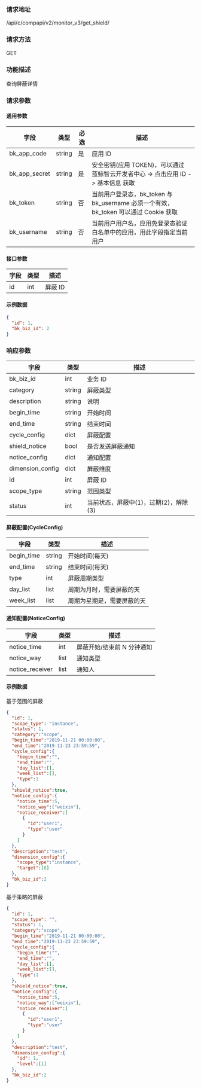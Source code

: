 
### 请求地址

/api/c/compapi/v2/monitor_v3/get_shield/



### 请求方法

GET


### 功能描述

查询屏蔽详情

### 请求参数


#### 通用参数

| 字段 | 类型 | 必选 |  描述 |
|-----------|------------|--------|------------|
| bk_app_code  |  string    | 是 | 应用 ID     |
| bk_app_secret|  string    | 是 | 安全密钥(应用 TOKEN)，可以通过 蓝鲸智云开发者中心 -&gt; 点击应用 ID -&gt; 基本信息 获取 |
| bk_token     |  string    | 否 | 当前用户登录态，bk_token 与 bk_username 必须一个有效，bk_token 可以通过 Cookie 获取 |
| bk_username  |  string    | 否 | 当前用户用户名，应用免登录态验证白名单中的应用，用此字段指定当前用户 |

#### 接口参数

| 字段 | 类型 | 描述   |
| ---- | ---- | ------ |
| id   | int  | 屏蔽 ID |

#### 示例数据

```json
{
  "id": 1,
  "bk_biz_id": 2
}
```

### 响应参数

| 字段             | 类型   | 描述                                  |
| ---------------- | ------ | ------------------------------------- |
| bk_biz_id        | int    | 业务 ID                                |
| category         | string | 屏蔽类型                              |
| description      | string | 说明                                  |
| begin_time       | string | 开始时间                              |
| end_time         | string | 结束时间                              |
| cycle_config     | dict   | 屏蔽配置                              |
| shield_notice    | bool   | 是否发送屏蔽通知                      |
| notice_config    | dict   | 通知配置                              |
| dimension_config | dict   | 屏蔽维度                              |
| id               | int    | 屏蔽 ID                                |
| scope_type       | string | 范围类型                              |
| status           | int    | 当前状态，屏蔽中(1)，过期(2)，解除(3) |

#### 屏蔽配置(CycleConfig)

| 字段       | 类型   | 描述                       |
| ---------- | ------ | -------------------------- |
| begin_time | string | 开始时间(每天)             |
| end_time   | string | 结束时间(每天)             |
| type       | int    | 屏蔽周期类型               |
| day_list   | list   | 周期为月时，需要屏蔽的天   |
| week_list  | list   | 周期为星期是，需要屏蔽的天 |

#### 通知配置(NoticeConfig)

| 字段            | 类型 | 描述                     |
| --------------- | ---- | ------------------------ |
| notice_time     | int  | 屏蔽开始/结束前 N 分钟通知 |
| notice_way      | list | 通知类型                 |
| notice_receiver | list | 通知人                   |

#### 示例数据

基于范围的屏蔽

```json
{
  "id": 1,
  "scope_type": "instance",
  "status": 1,
  "category":"scope",
  "begin_time":"2019-11-21 00:00:00",
  "end_time":"2019-11-23 23:59:59",
  "cycle_config":{
    "begin_time":"",
    "end_time":"",
    "day_list":[],
    "week_list":[],
    "type":1
  },
  "shield_notice":true,
  "notice_config":{
    "notice_time":5,
    "notice_way":["weixin"],
    "notice_receiver":[
      {
        "id":"user1",
        "type":"user"
      }
    ]
  },
  "description":"test",
  "dimension_config":{
    "scope_type":"instance",
    "target":[8]
  },
  "bk_biz_id":2
}
```

基于策略的屏蔽

```json
{
  "id": 1,
  "scope_type": "",
  "status": 1,
  "category":"scope",
  "begin_time":"2019-11-21 00:00:00",
  "end_time":"2019-11-23 23:59:59",
  "cycle_config":{
    "begin_time":"",
    "end_time":"",
    "day_list":[],
    "week_list":[],
    "type":1
  },
  "shield_notice":true,
  "notice_config":{
    "notice_time":5,
    "notice_way":["weixin"],
    "notice_receiver":[
      {
        "id":"user1",
        "type":"user"
      }
    ]
  },
  "description":"test",
  "dimension_config":{
    "id": 1,
    "level":[1]
  },
  "bk_biz_id":2
}
```